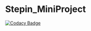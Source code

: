 # Stepin_MiniProject

[![Codacy Badge](https://api.codacy.com/project/badge/Grade/1b1f080bce2d4e0cb97f90ca8c0ea29a)](https://app.codacy.com/gh/Dinesh110399/Stepin_MiniProject?utm_source=github.com&utm_medium=referral&utm_content=Dinesh110399/Stepin_MiniProject&utm_campaign=Badge_Grade_Settings)